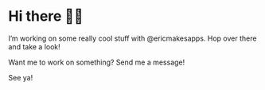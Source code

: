 # Hi there 👋🏼

I’m working on some really cool stuff with @ericmakesapps. Hop over there and take a look!

Want me to work on something? Send me a message!

See ya!
